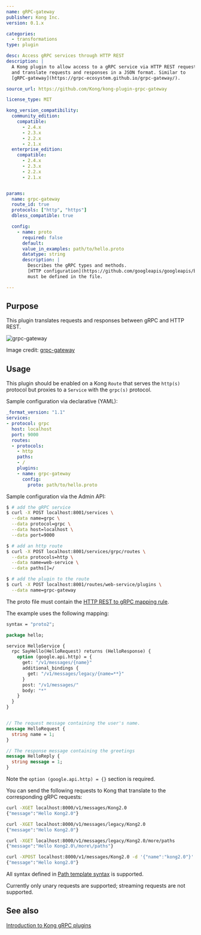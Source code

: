 ```yaml
---
name: gRPC-gateway
publisher: Kong Inc.
version: 0.1.x

categories:
  - transformations
type: plugin

desc: Access gRPC services through HTTP REST
description: |
  A Kong plugin to allow access to a gRPC service via HTTP REST requests
  and translate requests and responses in a JSON format. Similar to
  [gRPC-gateway](https://grpc-ecosystem.github.io/grpc-gateway/).

source_url: https://github.com/Kong/kong-plugin-grpc-gateway

license_type: MIT

kong_version_compatibility:
  community_edition:
    compatible:
      - 2.4.x
      - 2.3.x
      - 2.2.x
      - 2.1.x
  enterprise_edition:
    compatible:
      - 2.4.x
      - 2.3.x
      - 2.2.x
      - 2.1.x


params:
  name: grpc-gateway
  route_id: true
  protocols: ["http", "https"]
  dbless_compatible: true

  config:
    - name: proto
      required: false
      default:
      value_in_examples: path/to/hello.proto
      datatype: string
      description: |
        Describes the gRPC types and methods.
        [HTTP configuration](https://github.com/googleapis/googleapis/blob/fc37c47e70b83c1cc5cc1616c9a307c4303fe789/google/api/http.proto)
        must be defined in the file.

---
```


## Purpose

This plugin translates requests and responses between gRPC and HTTP REST.

![grpc-gateway](https://grpc-ecosystem.github.io/grpc-gateway/assets/images/architecture_introduction_diagram.svg)

Image credit: [grpc-gateway](https://grpc-ecosystem.github.io/grpc-gateway/)

## Usage

This plugin should be enabled on a Kong `Route` that serves the `http(s)` protocol
but proxies to a `Service` with the `grpc(s)` protocol.

Sample configuration via declarative (YAML):

```yaml
_format_version: "1.1"
services:
- protocol: grpc
  host: localhost
  port: 9000
  routes:
  - protocols:
    - http
    paths:
    - /
    plugins:
    - name: grpc-gateway
      config:
        proto: path/to/hello.proto
```

Sample configuration via the Admin API:

```bash
$ # add the gRPC service
$ curl -X POST localhost:8001/services \
  --data name=grpc \
  --data protocol=grpc \
  --data host=localhost \
  --data port=9000

$ # add an http route
$ curl -X POST localhost:8001/services/grpc/routes \
  --data protocols=http \
  --data name=web-service \
  --data paths[]=/

$ # add the plugin to the route
$ curl -X POST localhost:8001/routes/web-service/plugins \
  --data name=grpc-gateway
```

The proto file must contain the
[HTTP REST to gRPC mapping rule](https://github.com/googleapis/googleapis/blob/fc37c47e70b83c1cc5cc1616c9a307c4303fe789/google/api/http.proto).

The example uses the following mapping:

```protobuf
syntax = "proto2";

package hello;

service HelloService {
  rpc SayHello(HelloRequest) returns (HelloResponse) {
    option (google.api.http) = {
      get: "/v1/messages/{name}"
      additional_bindings {
        get: "/v1/messages/legacy/{name=**}"
      }
      post: "/v1/messages/"
      body: "*"
    }
  }
}


// The request message containing the user's name.
message HelloRequest {
  string name = 1;
}

// The response message containing the greetings
message HelloReply {
  string message = 1;
}
```

Note the `option (google.api.http) = {}` section is required.

You can send the following requests to Kong that translate to the corresponding
gRPC requests:

```bash
curl -XGET localhost:8000/v1/messages/Kong2.0
{"message":"Hello Kong2.0"}

curl -XGET localhost:8000/v1/messages/legacy/Kong2.0
{"message":"Hello Kong2.0"}

curl -XGET localhost:8000/v1/messages/legacy/Kong2.0/more/paths
{"message":"Hello Kong2.0\/more\/paths"}

curl -XPOST localhost:8000/v1/messages/Kong2.0 -d '{"name":"kong2.0"}'
{"message":"Hello kong2.0"}
```

All syntax defined in [Path template syntax](https://github.com/googleapis/googleapis/blob/fc37c47e70b83c1cc5cc1616c9a307c4303fe789/google/api/http.proto#L225) is supported.

Currently only unary requests are supported; streaming requests are not supported.

## See also

[Introduction to Kong gRPC plugins](/gateway/latest/configure/grpc)
